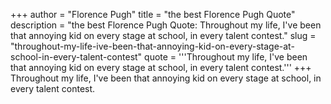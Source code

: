 +++
author = "Florence Pugh"
title = "the best Florence Pugh Quote"
description = "the best Florence Pugh Quote: Throughout my life, I've been that annoying kid on every stage at school, in every talent contest."
slug = "throughout-my-life-ive-been-that-annoying-kid-on-every-stage-at-school-in-every-talent-contest"
quote = '''Throughout my life, I've been that annoying kid on every stage at school, in every talent contest.'''
+++
Throughout my life, I've been that annoying kid on every stage at school, in every talent contest.
